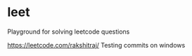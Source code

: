 # leet

Playground for solving leetcode questions

https://leetcode.com/rakshitraj/
Testing commits on windows
